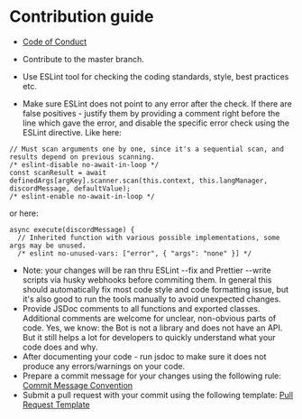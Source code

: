 # Contribution guide

- [Code of Conduct](https://github.com/alteh-union/org-helper/blob/master/.github/CODE_OF_CONDUCT.md)

- Contribute to the master branch.
- Use ESLint tool for checking the coding standards, style, best practices etc.
- Make sure ESLint does not point to any error after the check. If there are false positives - justify them by providing a comment right before the line which gave the error, and disable the specific error check using the ESLint directive. Like here:
```
// Must scan arguments one by one, since it's a sequential scan, and results depend on previous scanning.
/* eslint-disable no-await-in-loop */
const scanResult = await definedArgs[argKey].scanner.scan(this.context, this.langManager, discordMessage, defaultValue);
/* eslint-enable no-await-in-loop */
```
or here:
```
async execute(discordMessage) {
  // Inherited function with various possible implementations, some args may be unused.
  /* eslint no-unused-vars: ["error", { "args": "none" }] */
```
- Note: your changes will be ran thru ESLint --fix and Prettier --write scripts via husky webhooks before commiting them. In general this should automatically fix most code style and code formatting issue, but it's also good to run the tools manually to avoid unexpected changes.
- Provide JSDoc comments to all functions and exported classes. Additional comments are welcome for unclear, non-obvious parts of code. Yes, we know: the Bot is not a library and does not have an API. But it still helps a lot for developers to quickly understand what your code does and why.
- After documenting your code - run jsdoc to make sure it does not produce any errors/warnings on your code.
- Prepare a commit message for your changes using the following rule: [Commit Message Convention](https://github.com/alteh-union/org-helper/blob/master/.github/COMMIT_CONVENTION.md)
- Submit a pull request with your commit using the following template: [Pull Request Template](https://github.com/alteh-union/org-helper/blob/master/.github/PULL_REQUEST_TEMPLATE.md)
